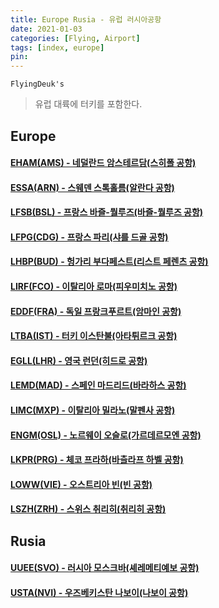 ```yaml
---
title: Europe Rusia - 유럽 러시아공항
date: 2021-01-03
categories: [Flying, Airport]
tags: [index, europe]
pin:
---
```


`FlyingDeuk's`
>유럽 대륙에 터키를 포함한다. <br>

## Europe

#### [EHAM(AMS) - 네덜란드 암스테르담(스히폴 공항)](/posts/EHAM-AMS/)

#### [ESSA(ARN) - 스웨덴 스톡홀름(알란다 공항)](/posts/ESSA-ARN/)

#### [LFSB(BSL) - 프랑스 바즐-뭘루즈(바즐-뭘루즈 공항)](/posts/LFSB-BSL/)

#### [LFPG(CDG) - 프랑스 파리(샤를 드골 공항)](/posts/LFPG-CDG/)

#### [LHBP(BUD) - 헝가리 부다페스트(리스트 페렌츠 공항)](/posts/LHBP-BUD/)

#### [LIRF(FCO) - 이탈리아 로마(피우미치노 공항)](/posts/LIRF-FCO/)

#### [EDDF(FRA) - 독일 프랑크푸르트(암마인 공항)](/posts/EDDF-FRA/)

#### [LTBA(IST) - 터키 이스탄불(아타튀르크 공항)](/posts/LTBA-IST/)

#### [EGLL(LHR) - 영국 런던(히드로 공항)](/posts/EGLL-LHR/)

#### [LEMD(MAD) - 스페인 마드리드(바라하스 공항)](/posts/LEMD-MAD/)

#### [LIMC(MXP) - 이탈리아 밀라노(말펜사 공항)](/posts/LIMC-MXP/)

#### [ENGM(OSL) - 노르웨이 오슬로(가르데르모엔 공항)](/posts/ENGM-OSL/)

#### [LKPR(PRG) - 체코 프라하(바츨라프 하벨 공항)](/posts/LKPR-PRG/)

#### [LOWW(VIE) - 오스트리아 빈(빈 공항)](/posts/LOWW-VIE/)

#### [LSZH(ZRH) - 스위스 취리히(취리히 공항)](/posts/LSZH-ZRH/)

## Rusia

#### [UUEE(SVO) - 러시아 모스크바(셰레메티예보 공항)](/posts/UUEE-SVO/)

#### [USTA(NVI) - 우즈베키스탄 나보이(나보이 공항)](/posts/USTA-NVI/)
